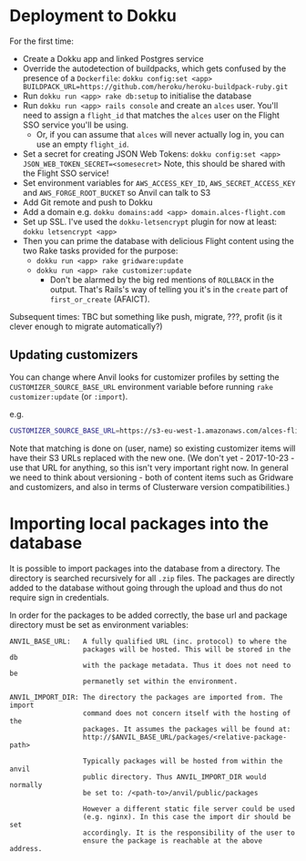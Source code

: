 # Deployment to Dokku

For the first time:

 - Create a Dokku app and linked Postgres service
 - Override the autodetection of buildpacks, which gets confused by the presence of a
 `Dockerfile`:
 `dokku config:set <app> BUILDPACK_URL=https://github.com/heroku/heroku-buildpack-ruby.git`
 - Run `dokku run <app> rake db:setup` to initialise the database
 - Run `dokku run <app> rails console` and create an `alces` user. You'll need to assign
 a `flight_id` that matches the `alces` user on the Flight SSO service you'll be using.
   - Or, if you can assume that `alces` will never actually log in, you can use an empty
   `flight_id`.
 - Set a secret for creating JSON Web Tokens:
     `dokku config:set <app> JSON_WEB_TOKEN_SECRET=<somesecret>`
   Note, this should be shared with the Flight SSO service!
 - Set environment variables for `AWS_ACCESS_KEY_ID`, `AWS_SECRET_ACCESS_KEY` and
 `AWS_FORGE_ROOT_BUCKET` so Anvil can talk to S3
 - Add Git remote and push to Dokku
 - Add a domain e.g. `dokku domains:add <app> domain.alces-flight.com`
 - Set up SSL. I've used the `dokku-letsencrypt` plugin for now at least:
     `dokku letsencrypt <app>`
 - Then you can prime the database with delicious Flight content using the two Rake tasks
 provided for the purpose:
   - `dokku run <app> rake gridware:update`
   - `dokku run <app> rake customizer:update`
      - Don't be alarmed by the big red mentions of `ROLLBACK` in the output. That's
      Rails's way of telling you it's in the `create` part of `first_or_create` (AFAICT).

Subsequent times: TBC but something like push, migrate, ???, profit (is it clever enough
to migrate automatically?)

## Updating customizers

You can change where Anvil looks for customizer profiles by setting the `CUSTOMIZER_SOURCE_BASE_URL`
environment variable before running `rake customizer:update` (or `:import`).

e.g.

```bash
CUSTOMIZER_SOURCE_BASE_URL=https://s3-eu-west-1.amazonaws.com/alces-flight-profiles-eu-west-1/develop/features bin/rake customizer update
```

Note that matching is done on (user, name) so existing customizer items will have their S3
URLs replaced with the new one. (We don't yet - 2017-10-23 - use that URL for anything, so
this isn't very important right now. In general we need to think about versioning - both of
content items such as Gridware and customizers, and also in terms of Clusterware version
compatibilities.)

# Importing local packages into the database
It is possible to import packages into the database from a directory. The
directory is searched recursively for all `.zip` files. The packages are
directly added to the database without going through the upload and thus
do not require sign in credentials.

In order for the packages to be added correctly, the base url and package
directory must be set as environment variables:

```
ANVIL_BASE_URL:   A fully qualified URL (inc. protocol) to where the
                  packages will be hosted. This will be stored in the db
                  with the package metadata. Thus it does not need to be
                  permanetly set within the environment.

ANVIL_IMPORT_DIR: The directory the packages are imported from. The import
                  command does not concern itself with the hosting of the
                  packages. It assumes the packages will be found at:
                  http://$ANVIL_BASE_URL/packages/<relative-package-path>

                  Typically packages will be hosted from within the anvil
                  public directory. Thus ANVIL_IMPORT_DIR would normally
                  be set to: /<path-to>/anvil/public/packages

                  However a different static file server could be used
                  (e.g. nginx). In this case the import dir should be set
                  accordingly. It is the responsibility of the user to
                  ensure the package is reachable at the above address.
```


